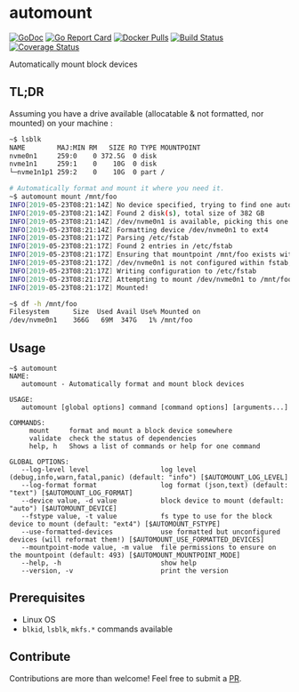 # automount

[![GoDoc](https://godoc.org/github.com/mvisonneau/automount?status.svg)](https://godoc.org/github.com/mvisonneau/automount)
[![Go Report Card](https://goreportcard.com/badge/github.com/mvisonneau/automount)](https://goreportcard.com/report/github.com/mvisonneau/automount)
[![Docker Pulls](https://img.shields.io/docker/pulls/mvisonneau/automount.svg)](https://hub.docker.com/r/mvisonneau/automount/)
[![Build Status](https://cloud.drone.io/api/badges/mvisonneau/automount/status.svg)](https://cloud.drone.io/mvisonneau/automount)
[![Coverage Status](https://coveralls.io/repos/github/mvisonneau/automount/badge.svg?branch=master)](https://coveralls.io/github/mvisonneau/automount?branch=master)

Automatically mount block devices

## TL;DR

Assuming you have a drive available (allocatable & not formatted, nor mounted) on your machine :

```bash
~$ lsblk
NAME        MAJ:MIN RM   SIZE RO TYPE MOUNTPOINT
nvme0n1     259:0    0 372.5G  0 disk
nvme1n1     259:1    0    10G  0 disk
└─nvme1n1p1 259:2    0    10G  0 part /

# Automatically format and mount it where you need it.
~$ automount mount /mnt/foo
INFO[2019-05-23T08:21:14Z] No device specified, trying to find one automatically
INFO[2019-05-23T08:21:14Z] Found 2 disk(s), total size of 382 GB
INFO[2019-05-23T08:21:14Z] /dev/nvme0n1 is available, picking this one!
INFO[2019-05-23T08:21:14Z] Formatting device /dev/nvme0n1 to ext4
INFO[2019-05-23T08:21:17Z] Parsing /etc/fstab
INFO[2019-05-23T08:21:17Z] Found 2 entries in /etc/fstab
INFO[2019-05-23T08:21:17Z] Ensuring that mountpoint /mnt/foo exists with correct permissions (493)
INFO[2019-05-23T08:21:17Z] /dev/nvme0n1 is not configured within fstab, appending configuration
INFO[2019-05-23T08:21:17Z] Writing configuration to /etc/fstab
INFO[2019-05-23T08:21:17Z] Attempting to mount /dev/nvme0n1 to /mnt/foo
INFO[2019-05-23T08:21:17Z] Mounted!

~$ df -h /mnt/foo
Filesystem      Size  Used Avail Use% Mounted on
/dev/nvme0n1    366G   69M  347G   1% /mnt/foo
```

## Usage

```
~$ automount
NAME:
   automount - Automatically format and mount block devices

USAGE:
   automount [global options] command [command options] [arguments...]

COMMANDS:
     mount     format and mount a block device somewhere
     validate  check the status of dependencies
     help, h   Shows a list of commands or help for one command

GLOBAL OPTIONS:
   --log-level level                  log level (debug,info,warn,fatal,panic) (default: "info") [$AUTOMOUNT_LOG_LEVEL]
   --log-format format                log format (json,text) (default: "text") [$AUTOMOUNT_LOG_FORMAT]
   --device value, -d value           block device to mount (default: "auto") [$AUTOMOUNT_DEVICE]
   --fstype value, -t value           fs type to use for the block device to mount (default: "ext4") [$AUTOMOUNT_FSTYPE]
   --use-formatted-devices            use formatted but unconfigured devices (will reformat them!) [$AUTOMOUNT_USE_FORMATTED_DEVICES]
   --mountpoint-mode value, -m value  file permissions to ensure on the mountpoint (default: 493) [$AUTOMOUNT_MOUNTPOINT_MODE]
   --help, -h                         show help
   --version, -v                      print the version
```

## Prerequisites

- Linux OS
- `blkid`, `lsblk`, `mkfs.*` commands available

## Contribute

Contributions are more than welcome! Feel free to submit a [PR](https://github.com/mvisonneau/automount/pulls).
